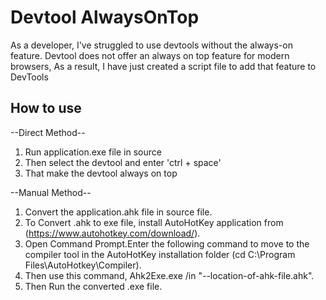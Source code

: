 
# Devtool AlwaysOnTop

As a developer, I've struggled to use devtools without the always-on feature.
Devtool does not offer an always on top feature for modern browsers,
As a result, I have just created a script file to add that feature to DevTools

## How to use

--Direct Method--
1. Run application.exe file in source
2. Then select the devtool and enter 'ctrl + space'
3. That make the devtool always on top

--Manual Method--
1. Convert the application.ahk file in source file.
2. To Convert .ahk to exe file, install AutoHotKey application from (https://www.autohotkey.com/download/).
3. Open Command Prompt.Enter the following command to move to the compiler tool in the AutoHotKey installation folder (cd C:\Program Files\AutoHotkey\Compiler).
4. Then use this command, Ahk2Exe.exe /in "--location-of-ahk-file.ahk".
5. Then Run the converted .exe file.
